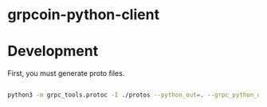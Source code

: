 # grpcoin-python-client

# Development

First, you must generate proto files.

```sh

python3 -m grpc_tools.protoc -I ./protos --python_out=. --grpc_python_out=. ./protos/grpcoin.proto
```
